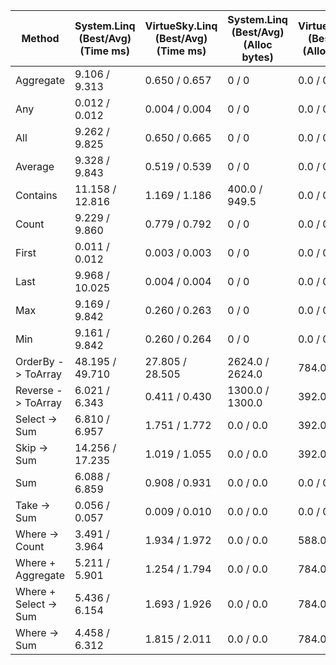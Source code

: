 | Method                | System.Linq (Best/Avg) (Time ms) | VirtueSky.Linq (Best/Avg) (Time ms) | System.Linq (Best/Avg) (Alloc bytes) | VirtueSky.Linq (Best/Avg) (Alloc bytes) |
|-----------------------|----------------------------------|-------------------------------------|--------------------------------------|-----------------------------------------|
| Aggregate             | 9.106 / 9.313                    | 0.650 / 0.657                       | 0 / 0                                | 0.0 / 0.0                               |
| Any                   | 0.012 / 0.012                    | 0.004 / 0.004                       | 0 / 0                                | 0.0 / 0.0                               |
| All                   | 9.262 / 9.825                    | 0.650 / 0.665                       | 0 / 0                                | 0.0 / 0.0                               |
| Average               | 9.328 / 9.843                    | 0.519 / 0.539                       | 0 / 0                                | 0.0 / 0.0                               |
| Contains              | 11.158 / 12.816                  | 1.169 / 1.186                       | 400.0 / 949.5                        | 0.0 / 0.0                               |
| Count                 | 9.229 / 9.860                    | 0.779 / 0.792                       | 0 / 0                                | 0.0 / 0.0                               |
| First                 | 0.011 / 0.012                    | 0.003 / 0.003                       | 0 / 0                                | 0.0 / 0.0                               |
| Last                  | 9.968 / 10.025                   | 0.004 / 0.004                       | 0 / 0                                | 0.0 / 0.0                               |
| Max                   | 9.169 / 9.842                    | 0.260 / 0.263                       | 0 / 0                                | 0.0 / 0.0                               |
| Min                   | 9.161 / 9.842                    | 0.260 / 0.264                       | 0 / 0                                | 0.0 / 0.0                               |
| OrderBy -> ToArray    | 48.195 / 49.710                  | 27.805 / 28.505                     | 2624.0 / 2624.0                      | 784.0 / 784.0                           |
| Reverse -> ToArray    | 6.021 / 6.343                    | 0.411 / 0.430                       | 1300.0 / 1300.0                      | 392.0 / 392.0                           |
| Select -> Sum         | 6.810 / 6.957                    | 1.751 / 1.772                       | 0.0 / 0.0                            | 392.0 / 392.0                           |
| Skip -> Sum           | 14.256 / 17.235                  | 1.019 / 1.055                       | 0.0 / 0.0                            | 392.0 / 392.0                           |
| Sum                   | 6.088 / 6.859                    | 0.908 / 0.931                       | 0.0 / 0.0                            | 0.0 / 0.0                               |
| Take -> Sum           | 0.056 / 0.057                    | 0.009 / 0.010                       | 0.0 / 0.0                            | 0.0 / 0.0                               |
| Where -> Count        | 3.491 / 3.964                    | 1.934 / 1.972                       | 0.0 / 0.0                            | 588.0 / 588.0                           |
| Where + Aggregate     | 5.211 / 5.901                    | 1.254 / 1.794                       | 0.0 / 0.0                            | 784.0 / 784.0                           |
| Where + Select -> Sum | 5.436 / 6.154                    | 1.693 / 1.926                       | 0.0 / 0.0                            | 784.0 / 784.0                           |
| Where -> Sum          | 4.458 / 6.312                    | 1.815 / 2.011                       | 0.0 / 0.0                            | 784.0 / 784.0                           |